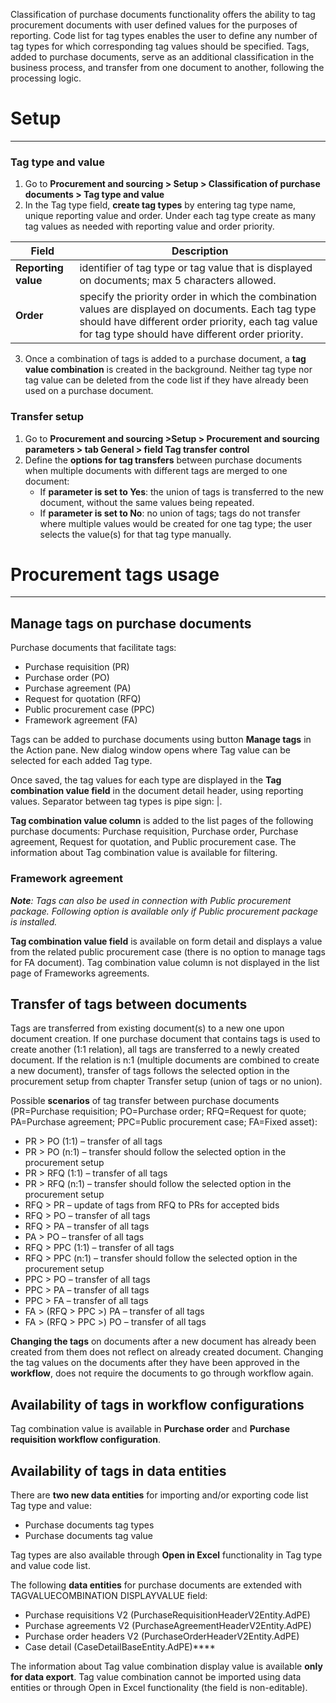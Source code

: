 Classification of purchase documents functionality offers the ability to tag procurement documents with user defined values for the purposes of reporting. Code list for tag types enables the user to define any number of tag types for which corresponding tag values should be specified. Tags, added to purchase documents, serve as an additional classification in the business process, and transfer from one document to another, following the processing logic. 

# **Setup**
---

### **Tag type and value**

1. Go to **Procurement and sourcing > Setup > Classification of purchase documents > Tag type and value**
2. In the Tag type field, **create tag types** by entering tag type name, unique reporting value and order. Under each tag type create as many tag values as needed with reporting value and order priority. 

|Field|Description  |
|--|--|
|**Reporting value**  |identifier of tag type or tag value that is displayed on documents; max 5 characters allowed.  |
|**Order**  |specify the priority order in which the combination values are displayed on documents. Each tag type should have different order priority, each tag value for tag type should have different order priority.   |

3. Once a combination of tags is added to a purchase document, a **tag value combination** is created in the background. Neither tag type nor tag value can be deleted from the code list if they have already been used on a purchase document. 


### **Transfer setup**

1. Go to **Procurement and sourcing >Setup > Procurement and sourcing parameters > tab General > field Tag transfer control** 
2. Define the **options for tag transfers** between purchase documents when multiple documents with different tags are merged to one document:
   - If **parameter is set to Yes**: the union of tags is transferred to the new document, without the same values being repeated.
   - If **parameter is set to No**: no union of tags; tags do not transfer where multiple values would be created for one tag type; the user selects the value(s) for that tag type manually. 


# **Procurement tags usage**
---

## **Manage tags on purchase documents**

Purchase documents that facilitate tags:
- Purchase requisition (PR)
- Purchase order (PO)
- Purchase agreement (PA)
- Request for quotation (RFQ)
- Public procurement case (PPC) 
- Framework agreement (FA) 

Tags can be added to purchase documents using button **Manage tags** in the Action pane. New dialog window opens where Tag value can be selected for each added Tag type.

Once saved, the tag values for each type are displayed in the **Tag combination value field** in the document detail header, using reporting values. Separator between tag types is pipe sign: |.

**Tag combination value column** is added to the list pages of the following purchase documents: Purchase requisition, Purchase order, Purchase agreement, Request for quotation, and Public procurement case. The information about Tag combination value is available for filtering.

### **Framework agreement**

_**Note**: Tags can also be used in connection with Public procurement package. Following option is available only if Public procurement package is installed._

**Tag combination value field** is available on form detail and displays a value from the related public procurement case (there is no option to manage tags for FA document). Tag combination value column is not displayed in the list page of Frameworks agreements. 

## **Transfer of tags between documents**

Tags are transferred from existing document(s) to a new one upon document creation. If one purchase document that contains tags is used to create another (1:1 relation), all tags are transferred to a newly created document. If the relation is n:1 (multiple documents are combined to create a new document), transfer of tags follows the selected option in the procurement setup from chapter Transfer setup (union of tags or no union).

Possible **scenarios** of tag transfer between purchase documents (PR=Purchase requisition; PO=Purchase order; RFQ=Request for quote; PA=Purchase agreement; PPC=Public procurement case; FA=Fixed asset):
- PR > PO (1:1) – transfer of all tags
- PR > PO (n:1) – transfer should follow the selected option in the procurement setup
- PR > RFQ (1:1) – transfer of all tags
- PR > RFQ (n:1) – transfer should follow the selected option in the procurement setup
- RFQ > PR – update of tags from RFQ to PRs for accepted bids
- RFQ > PO – transfer of all tags
- RFQ > PA – transfer of all tags
- PA > PO – transfer of all tags
- RFQ > PPC (1:1) – transfer of all tags
- RFQ > PPC (n:1) – transfer should follow the selected option in the procurement setup
- PPC > PO – transfer of all tags
- PPC > PA – transfer of all tags
- PPC > FA – transfer of all tags
- FA > (RFQ > PPC >) PA – transfer of all tags
- FA > (RFQ > PPC >) PO – transfer of all tags

**Changing the tags** on documents after a new document has already been created from them does not reflect on already created document. Changing the tag values on the documents after they have been approved in the **workflow**, does not require the documents to go through workflow again.

## **Availability of tags in workflow configurations**

Tag combination value is available in **Purchase order** and **Purchase requisition workflow configuration**. 

## **Availability of tags in data entities**

There are **two new data entities** for importing and/or exporting code list Tag type and value:
- Purchase documents tag types
- Purchase documents tag value

Tag types are also available through **Open in Excel** functionality in Tag type and value code list.

The following **data entities** for purchase documents are extended with TAGVALUECOMBINATION DISPLAYVALUE field:
- Purchase requisitions V2 (PurchaseRequisitionHeaderV2Entity.AdPE) 
- Purchase agreements V2 (PurchaseAgreementHeaderV2Entity.AdPE) 
- Purchase order headers V2 (PurchaseOrderHeaderV2Entity.AdPE) 
- Case detail (CaseDetailBaseEntity.AdPE)****

The information about Tag value combination display value is available **only for data export**. Tag value combination cannot be imported using data entities or through Open in Excel functionality (the field is non-editable).
